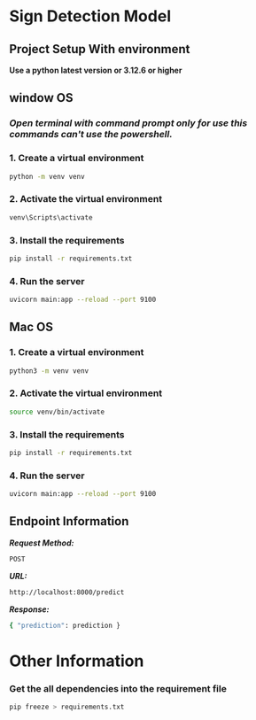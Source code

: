 # Sign Detection Model

## Project Setup With environment

**Use a python latest version or 3.12.6 or higher**

## window OS
### _Open terminal with command prompt only for use this commands can't use the powershell._

### 1. Create a virtual environment
```bash
python -m venv venv
```

### 2. Activate the virtual environment
```bash
venv\Scripts\activate
```

### 3. Install the requirements
```bash
pip install -r requirements.txt
```

### 4. Run the server
```bash
uvicorn main:app --reload --port 9100
```

## Mac OS

### 1. Create a virtual environment
```bash 
python3 -m venv venv
```

### 2. Activate the virtual environment
```bash
source venv/bin/activate
```

### 3. Install the requirements
```bash
pip install -r requirements.txt
```

### 4. Run the server
```bash
uvicorn main:app --reload --port 9100
```

## Endpoint Information

**_Request Method:_**
```bash
POST
```

**_URL:_**
```bash
http://localhost:8000/predict
```

**_Response:_**
```bash
{ "prediction": prediction }
```

# Other Information

### Get the all dependencies into the requirement file
```bash
pip freeze > requirements.txt
```